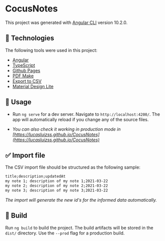 # CocusNotes

This project was generated with [Angular CLI](https://github.com/angular/angular-cli) version 10.2.0.

## :rocket: Technologies

The following tools were used in this project:

- [Angular](https://angular.io/)
- [TypeScript](https://www.typescriptlang.org/)
- [Github Pages](https://pages.github.com/)
- [PDF Make](http://pdfmake.org/#/)
- [Export to CSV](https://www.npmjs.com/package/export-to-csv)
- [Material Design Lite](https://getmdl.io/)

## :checkered_flag: Usage

- Run `ng serve` for a dev server. Navigate to `http://localhost:4200/`. The app will automatically reload if you change any of the source files.

- _You can also check it working in production mode in [https://lucasluizss.github.io/CocusNotes](https://lucasluizss.github.io/CocusNotes)_

## :white_check_mark: Import file

The CSV import file should be structured as the following sample:

```txt
title;description;updatedAt
my note 1; description of my note 1;2021-03-22
my note 2; description of my note 2;2021-03-22
my note 3; description of my note 3;2021-03-22
```

_The import will generate the new id's for the informed data automatically._

## :checkered_flag: Build

Run `ng build` to build the project. The build artifacts will be stored in the `dist/` directory. Use the `--prod` flag for a production build.

